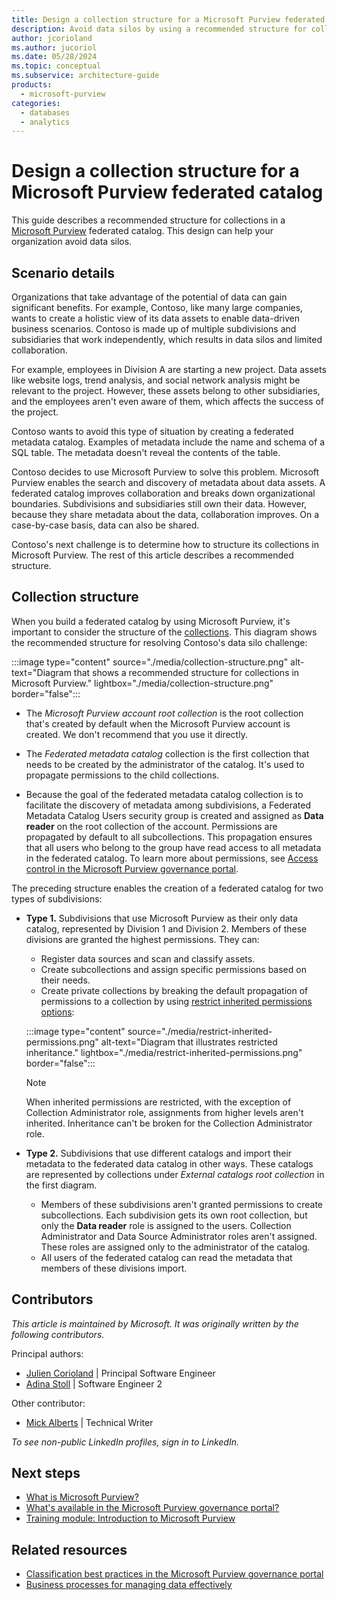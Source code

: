 ```yaml
---
title: Design a collection structure for a Microsoft Purview federated catalog
description: Avoid data silos by using a recommended structure for collections in a Microsoft Purview federated catalog.
author: jcorioland
ms.author: jucoriol
ms.date: 05/28/2024 
ms.topic: conceptual
ms.subservice: architecture-guide
products:
  - microsoft-purview
categories:
  - databases
  - analytics
---
```


# Design a collection structure for a Microsoft Purview federated catalog

This guide describes a recommended structure for collections in a [Microsoft Purview](https://www.microsoft.com/security/business/microsoft-purview) federated catalog. This design can help your organization avoid data silos.  

## Scenario details

Organizations that take advantage of the potential of data can gain significant benefits.
For example, Contoso, like many large companies, wants to create a holistic view of its data assets to enable data-driven business scenarios. Contoso is made up of multiple subdivisions and subsidiaries that work independently, which results in data silos and limited collaboration. 

For example, employees in Division A are starting a new project. Data assets like website logs, trend analysis, and social network analysis might be relevant to the project. However, these assets belong to other subsidiaries, and the employees aren't even aware of them, which affects the success of the project.

Contoso wants to avoid this type of situation by creating a federated metadata catalog. Examples of metadata include the name and schema of a SQL table. The metadata doesn't reveal the contents of the table.

Contoso decides to use Microsoft Purview to solve this problem. Microsoft Purview enables the search and discovery of metadata about data assets. A federated catalog improves collaboration and breaks down organizational boundaries. Subdivisions and subsidiaries still own their data. However, because they share metadata about the data, collaboration improves. On a case-by-case basis, data can also be shared.

Contoso's next challenge is to determine how to structure its collections in Microsoft Purview. The rest of this article describes a recommended structure.

## Collection structure

When you build a federated catalog by using Microsoft Purview, it's important to consider the structure of the [collections](/azure/purview/how-to-create-and-manage-collections). This diagram shows the recommended structure for resolving Contoso's data silo challenge: 

:::image type="content" source="./media/collection-structure.png" alt-text="Diagram that shows a recommended structure for collections in Microsoft Purview." lightbox="./media/collection-structure.png" border="false":::
 
- The *Microsoft Purview account root collection* is the root collection that's created by default when the Microsoft Purview account is created. We don't recommend that you use it directly. 

- The *Federated metadata catalog* collection is the first collection that needs to be created by the administrator of the catalog. It's used to propagate permissions to the child collections. 

- Because the goal of the federated metadata catalog collection is to facilitate the discovery of metadata among subdivisions, a Federated Metadata Catalog Users security group is created and assigned as **Data reader** on the root collection of the account. Permissions are propagated by default to all subcollections. This propagation ensures that all users who belong to the group have read access to all metadata in the federated catalog. To learn more about permissions, see [Access control in the Microsoft Purview governance portal](/azure/purview/catalog-permissions). 

The preceding structure enables the creation of a federated catalog for two types of subdivisions: 

- **Type 1.** Subdivisions that use Microsoft Purview as their only data catalog, represented by Division 1 and Division 2. Members of these divisions are granted the highest permissions. They can: 
   - Register data sources and scan and classify assets. 
   - Create subcollections and assign specific permissions based on their needs.  
   - Create private collections by breaking the default propagation of permissions to a collection by using [restrict inherited permissions options](/azure/purview/how-to-create-and-manage-collections#restrict-inheritance): 

   :::image type="content" source="./media/restrict-inherited-permissions.png" alt-text="Diagram that illustrates restricted inheritance." lightbox="./media/restrict-inherited-permissions.png" border="false"::: 

   > [!Note] 
   > When inherited permissions are restricted, with the exception of Collection Administrator role, assignments from higher levels aren't inherited. Inheritance can't be broken for the Collection Administrator role. 

- **Type 2.** Subdivisions that use different catalogs and import their metadata to the federated data catalog in other ways. These catalogs are represented by collections under *External catalogs root collection* in the first diagram. 
   - Members of these subdivisions aren't granted permissions to create subcollections. Each subdivision gets its own root collection, but only the **Data reader** role is assigned to the users. Collection Administrator and Data Source Administrator roles aren't assigned. These roles are assigned only to the administrator of the catalog. 
   - All users of the federated catalog can read the metadata that members of these divisions import.

## Contributors 

*This article is maintained by Microsoft. It was originally written by the following contributors.* 

Principal authors: 

- [Julien Corioland](https://www.linkedin.com/in/juliencorioland) | Principal Software Engineer 
- [Adina Stoll](https://www.linkedin.com/in/adina-stoll) | Software Engineer 2

Other contributor: 

- [Mick Alberts](https://www.linkedin.com/in/mick-alberts-a24a1414) | Technical Writer

*To see non-public LinkedIn profiles, sign in to LinkedIn.* 

## Next steps

- [What is Microsoft Purview?](/purview/purview)
- [What's available in the Microsoft Purview governance portal?](/azure/purview/overview)
- [Training module: Introduction to Microsoft Purview](/training/modules/intro-to-microsoft-purview)

## Related resources

- [Classification best practices in the Microsoft Purview governance portal](/azure/purview/concept-best-practices-classification)
- [Business processes for managing data effectively](/azure/purview/concept-best-practices-asset-lifecycle)
